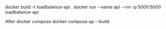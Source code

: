 
docker build -t loadbalance-api .
docker run --name api --rm -p 5000:5000 loadbalance-api

After docker compose
docker-compose up --build